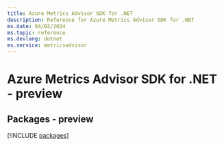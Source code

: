 ```yaml
---
title: Azure Metrics Advisor SDK for .NET
description: Reference for Azure Metrics Advisor SDK for .NET
ms.date: 04/02/2024
ms.topic: reference
ms.devlang: dotnet
ms.service: metricsadvisor
---
```

# Azure Metrics Advisor SDK for .NET - preview
## Packages - preview
[!INCLUDE [packages](metrics-advisor-index.md)]